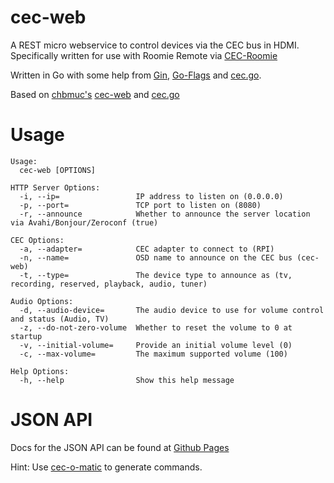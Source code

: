 cec-web
=======

A REST micro webservice to control devices via the CEC bus in HDMI. Specifically written for use with Roomie Remote via [CEC-Roomie](http://github.com/robbiet480/CEC-Roomie)

Written in Go with some help from [Gin](http://gin-gonic.github.io/gin/), [Go-Flags](https://github.com/jessevdk/go-flags) and [cec.go](https://github.com/robbiet480/cec).

Based on [chbmuc's](http://github.com/chbmuc) [cec-web](https://github.com/chbmuc/cec-web) and [cec.go](https://github.com/chbmuc/cec)

Usage
=====

    Usage:
      cec-web [OPTIONS]

    HTTP Server Options:
      -i, --ip=                 IP address to listen on (0.0.0.0)
      -p, --port=               TCP port to listen on (8080)
      -r, --announce            Whether to announce the server location via Avahi/Bonjour/Zeroconf (true)

    CEC Options:
      -a, --adapter=            CEC adapter to connect to (RPI)
      -n, --name=               OSD name to announce on the CEC bus (cec-web)
      -t, --type=               The device type to announce as (tv, recording, reserved, playback, audio, tuner)

    Audio Options:
      -d, --audio-device=       The audio device to use for volume control and status (Audio, TV)
      -z, --do-not-zero-volume  Whether to reset the volume to 0 at startup
      -v, --initial-volume=     Provide an initial volume level (0)
      -c, --max-volume=         The maximum supported volume (100)

    Help Options:
      -h, --help                Show this help message


JSON API
========

Docs for the JSON API can be found at [Github Pages](https://robbiet480.github.io/cec-web/)

Hint: Use [cec-o-matic](http://www.cec-o-matic.com/) to generate commands.